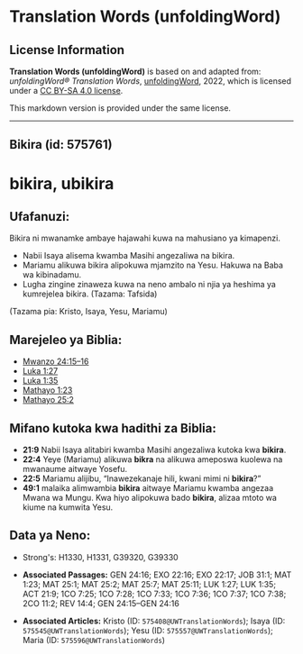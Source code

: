 # Translation Words (unfoldingWord)

## License Information

**Translation Words (unfoldingWord)** is based on and adapted from: _unfoldingWord® Translation Words_, [unfoldingWord](https://unfoldingword.org/utw), 2022, which is licensed under a [CC BY-SA 4.0 license](https://creativecommons.org/licenses/by-sa/4.0/legalcode.en).

This markdown version is provided under the same license.



--------------------------------

## Bikira (id: 575761)

bikira, ubikira
===============

Ufafanuzi:
----------

Bikira ni mwanamke ambaye hajawahi kuwa na mahusiano ya kimapenzi.

* Nabii Isaya alisema kwamba Masihi angezaliwa na bikira.
* Mariamu alikuwa bikira alipokuwa mjamzito na Yesu. Hakuwa na Baba wa kibinadamu.
* Lugha zingine zinaweza kuwa na neno ambalo ni njia ya heshima ya kumrejelea bikira. (Tazama: Tafsida)

(Tazama pia: Kristo, Isaya, Yesu, Mariamu)

Marejeleo ya Biblia:
--------------------

* [Mwanzo 24:15–16](https://ref.ly/Gen24:15-Gen24:16)
* [Luka 1:27](https://ref.ly/Luke1:27)
* [Luka 1:35](https://ref.ly/Luke1:35)
* [Mathayo 1:23](https://ref.ly/Matt1:23)
* [Mathayo 25:2](https://ref.ly/Matt25:2)

Mifano kutoka kwa hadithi za Biblia:
------------------------------------

* **21:9** Nabii Isaya alitabiri kwamba Masihi angezaliwa kutoka kwa **bikira**.
* **22:4** Yeye (Mariamu) alikuwa **bikra** na alikuwa ameposwa kuolewa na mwanaume aitwaye Yosefu.
* **22:5** Mariamu alijibu, “Inawezekanaje hili, kwani mimi ni **bikira**?”
* **49:1** malaika alimwambia **bikira** aitwaye Mariamu kwamba angezaa Mwana wa Mungu. Kwa hiyo alipokuwa bado **bikira**, alizaa mtoto wa kiume na kumwita Yesu.

Data ya Neno:
-------------

* Strong's: H1330, H1331, G39320, G39330

* **Associated Passages:** GEN 24:16; EXO 22:16; EXO 22:17; JOB 31:1; MAT 1:23; MAT 25:1; MAT 25:2; MAT 25:7; MAT 25:11; LUK 1:27; LUK 1:35; ACT 21:9; 1CO 7:25; 1CO 7:28; 1CO 7:33; 1CO 7:36; 1CO 7:37; 1CO 7:38; 2CO 11:2; REV 14:4; GEN 24:15–GEN 24:16
* **Associated Articles:** Kristo (ID: `575408@UWTranslationWords`); Isaya (ID: `575545@UWTranslationWords`); Yesu (ID: `575557@UWTranslationWords`); Maria (ID: `575596@UWTranslationWords`)

